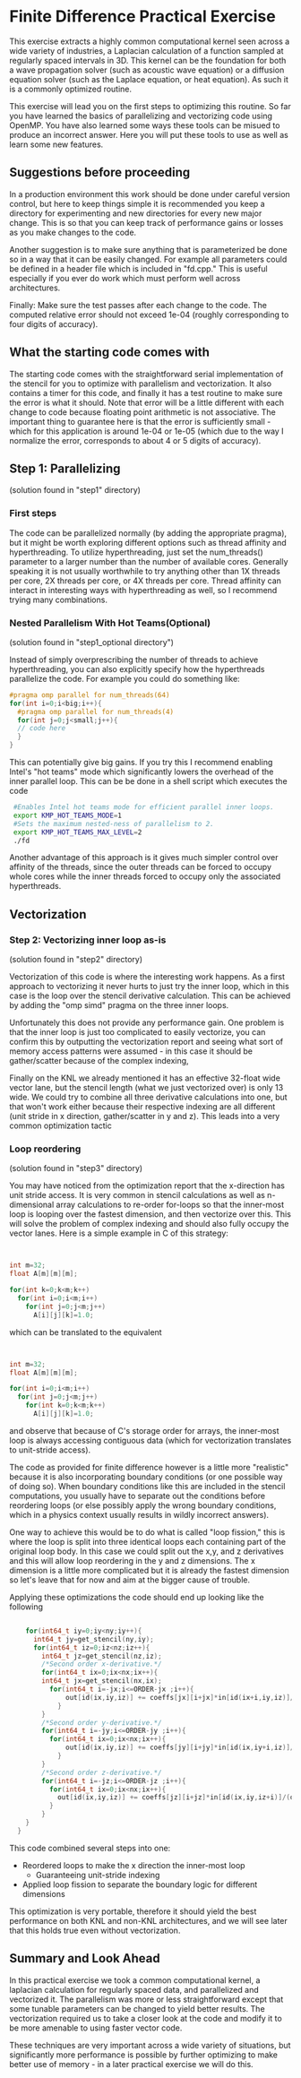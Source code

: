 # Finite Difference Practical Exercise


This exercise extracts a highly common computational kernel seen
across a wide variety of industries, a Laplacian calculation of a
function sampled at regularly spaced intervals in 3D. This
kernel can be the foundation for both a wave propagation solver
(such as acoustic wave equation) or a diffusion equation solver
(such as the Laplace equation, or heat equation). As such
it is a commonly optimized routine.

This exercise will lead you on the first steps to
optimizing this routine. So far you have learned
the basics of parallelizing and vectorizing code
using OpenMP. You have also learned some ways
these tools can be misued to produce an 
incorrect answer. Here you will put these
tools to use as well as learn some new
features.


## Suggestions before proceeding

In a production environment this work should be done under
careful version control, but here to keep things simple
it is recommended you keep a directory for experimenting
and new directories for every new major change. This is
so that you can keep track of performance gains or losses 
as you make changes to the code.

Another suggestion is to make sure anything that is parameterized
be done so in a way that it can be easily changed. For example
all parameters could be defined in a header file which is 
included in "fd.cpp." This is useful especially if you ever
do work which must perform well across architectures.

Finally: Make sure the test passes after each change to
the code. The computed relative error should not exceed 1e-04
(roughly corresponding to four digits of accuracy).


## What the starting code comes with
The starting code comes with the straightforward serial implementation
of the stencil for you to optimize with parallelism and vectorization.
It also contains a timer for this code, and finally it has a test
routine to make sure the error is what it should. Note that error
will be a little different with each change to code because
floating point arithmetic is not associative. The important
thing to guarantee here is that the error is sufficiently small -
which for this application is around 1e-04 or 1e-05 (which
due to the way I normalize the error, corresponds to about
4 or 5 digits of accuracy).



## Step 1: Parallelizing

(solution found in "step1" directory)

### First steps
The code can be parallelized normally (by adding the appropriate pragma),
but it might be worth exploring different options such as thread affinity
and hyperthreading. To utilize hyperthreading, just set the
num_threads() parameter to a larger number than the number of
available cores. Generally speaking it is not usually worthwhile
to try anything other than 1X threads per core, 2X threads per core, or 4X threads per core.
Thread affinity can interact in interesting ways with hyperthreading as well, so I recommend
trying many combinations.


### Nested Parallelism With Hot Teams(Optional)
(solution found in "step1_optional directory")

Instead of simply overprescribing the number of threads to achieve hyperthreading,
you can also explicitly specify how the hyperthreads parallelize the code. For example
you could do something like:


```c
#pragma omp parallel for num_threads(64) 
for(int i=0;i<big;i++){
  #pragma omp parallel for num_threads(4)
  for(int j=0;j<small;j++){
  // code here
  }
}
```

This can potentially give big gains. If you try this
I recommend enabling Intel's "hot teams" mode which significantly lowers the overhead of the inner
parallel loop. This can be be done in a shell script which executes the code
```bash
 #Enables Intel hot teams mode for efficient parallel inner loops.
 export KMP_HOT_TEAMS_MODE=1
 #Sets the maximum nested-ness of parallelism to 2.
 export KMP_HOT_TEAMS_MAX_LEVEL=2
 ./fd
```


Another advantage of this approach is it gives much simpler control over affinity of the threads, since the
outer threads can be forced to occupy whole cores while the inner threads forced to
occupy only the associated hyperthreads.

## Vectorization



### Step 2: Vectorizing inner loop as-is

(solution found in "step2" directory)

Vectorization of this code is where the interesting work happens. As a first approach
to vectorizing it never hurts to just try the inner loop, which in this case is the
loop over the stencil derivative calculation. This can be achieved by
adding the "omp simd" pragma on the three inner loops.




Unfortunately this does not provide any performance gain. One problem is that
the inner loop is just too complicated to easily vectorize, you can confirm this
by outputting the vectorization report and seeing what sort of memory access patterns
were assumed - in this case it should be gather/scatter because of the complex indexing,


Finally on the KNL we already mentioned it has an effective 32-float wide vector lane, but the
stencil length (what we just vectorized over) is only 13 wide. We could try to combine
all three derivative calculations into one, but that won't work either because their respective indexing
are all different (unit stride in x direction, gather/scatter in y and z). This leads into 
a very common optimization tactic



### Loop reordering

(solution found in "step3" directory)

You may have noticed from the optimization report that the x-direction has unit stride access.
It is very common in stencil calculations as well as n-dimensional array calculations
to re-order for-loops so that the inner-most loop is looping over the fastest dimension, and then vectorize
over this. This will solve the problem of complex indexing and should also fully occupy the vector lanes.
Here is a simple example in C of this strategy:


```c


int m=32;
float A[m][m][m];

for(int k=0;k<m;k++)
  for(int i=0;i<m;i++)
    for(int j=0;j<m;j++)
      A[i][j][k]=1.0;

```



which can be translated to the equivalent


```c


int m=32;
float A[m][m][m];

for(int i=0;i<m;i++)
  for(int j=0;j<m;j++)
    for(int k=0;k<m;k++)
      A[i][j][k]=1.0;

```

and observe that because of C's storage order for arrays, the inner-most loop is always
accessing contiguous data (which for vectorization translates to unit-stride access).

The code as provided for finite difference however is a little more
"realistic" because it is also incorporating boundary conditions (or
one possible way of doing so). When boundary conditions like this are
included in the stencil computations, you usually have to separate out
the conditions before reordering loops (or else possibly apply the
wrong boundary conditions, which in a physics context usually results
in wildly incorrect answers).

One way to achieve this would be to do what is called "loop fission," this is where
the loop is split into three identical loops each containing part of the original loop
body. In this case we could split out the x,y, and z derivatives and this will allow
loop reordering in the y and z dimensions. The x dimension is a little more complicated
but it is already the fastest dimension so let's leave that for now and aim at the bigger
cause of trouble.


Applying these optimizations the code should end up looking like the following

```c

    for(int64_t iy=0;iy<ny;iy++){
      int64_t jy=get_stencil(ny,iy);
      for(int64_t iz=0;iz<nz;iz++){
        int64_t jz=get_stencil(nz,iz);
        /*Second order x-derivative.*/
        for(int64_t ix=0;ix<nx;ix++){ 
        int64_t jx=get_stencil(nx,ix);
          for(int64_t i=-jx;i<=ORDER-jx ;i++){
              out[id(ix,iy,iz)] += coeffs[jx][i+jx]*in[id(ix+i,iy,iz)]/(dx*dx);
            }
        }
        /*Second order y-derivative.*/
        for(int64_t i=-jy;i<=ORDER-jy ;i++){
          for(int64_t ix=0;ix<nx;ix++){ 
              out[id(ix,iy,iz)] += coeffs[jy][i+jy]*in[id(ix,iy+i,iz)]/(dy*dy);
            }
        }
        /*Second order z-derivative.*/
        for(int64_t i=-jz;i<=ORDER-jz ;i++){
          for(int64_t ix=0;ix<nx;ix++){ 
            out[id(ix,iy,iz)] += coeffs[jz][i+jz]*in[id(ix,iy,iz+i)]/(dz*dz);
          }
        }
    }
  }

```

This code combined several steps into one:

* Reordered loops to make the x direction the inner-most loop
  * Guaranteeing unit-stride indexing
* Applied loop fission to separate the boundary logic for different dimensions

This optimization is very portable, therefore it should yield the best performance on both
KNL and non-KNL architectures, and we will see later that this holds true even without vectorization.





## Summary and Look Ahead


In this practical exercise we took a common computational kernel,
a laplacian calculation for regularly spaced data, and parallelized
and vectorized it. The parallelism was more or less straightforward
except that some tunable parameters can be changed to yield better results.
The vectorization required us to take a closer look at the code and modify it
to be more amenable to using faster vector code.

These techniques are very important across a wide variety of situations,
but significantly more performance is possible by further optimizing to
make better use of memory - in a later practical exercise we will do this.


